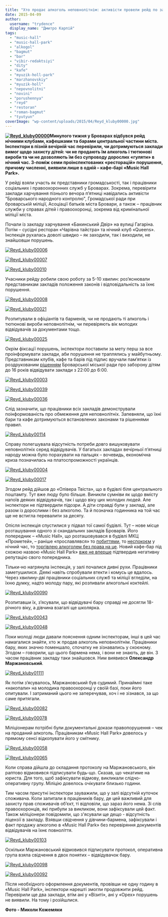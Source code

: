 ```yaml
---
title: "Хто продає алкоголь неповнолітнім: активісти провели рейд по закладах харчування у Броварах"
date: 2015-04-09
author: 
  username: "trydence"
  display_name: "Дмитро Карпій"
tags: 
  - "music-hall"
  - "music-hall-park"
  - "alkogol"
  - "bagmut"
  - "bar"
  - "vibir-redaktsiyi"
  - "dity"
  - "kafe"
  - "myuzik-holl-park"
  - "marzhanovskiy"
  - "myuzik-holl"
  - "nepovnolitni"
  - "novini"
  - "porushennya"
  - "reyd"
  - "restoran"
  - "roman-bagmut"
  - "tyutyun"
coverImage: "wp-content/uploads/2015/04/Reyd_kluby00000.jpg"
---
```


**[![Reyd_kluby00000](https://mpz.brovary.org/wp-content/uploads/2015/04/Reyd_kluby00000.jpg)](https://mpz.brovary.org/wp-content/uploads/2015/04/Reyd_kluby00000.jpg)Минулого тижня у Броварах відбувся рейд нічними клубами, кафешками та барами центральної частини міста. Інспектори в пізній вечірній час перевірили, чи дотримуються заклади вимог щодо захисту дітей: чи не продають їм алкоголь і тютюнові вироби та чи не дозволяють їм без супроводу дорослих «гуляти» в нічний час. З-поміж семи проінспектованих «ресторацій» порушення, причому численні, виявили лише в одній – кафе-барі «Music Hall Park».**

У рейді взяли участь як представники громадськості, так і працівники соціальних і правоохоронних служб у Броварах. Зокрема, перевірити заклади харчування пізнього вечора п’ятниці навідались активісти "Броварського народного контролю", Громадської ради при броварській міліції, Асоціації батьків міста Бровари, а також – працівник служби у справах дітей і правоохоронці, зокрема від кримінальної міліції міста.

Почали із закладу харчування «Бакинський Двір» на вулиці Гагаріна. Потім – сусідні ресторан «Чарівна тайстра» та нічний клуб «Queens». Інспекція рухалась доволі швидко – як заходили, так і виходили, не знайшовши порушень.

[![Reyd_kluby00006](https://mpz.brovary.org/wp-content/uploads/2015/04/Reyd_kluby00006.jpg)](https://mpz.brovary.org/wp-content/uploads/2015/04/Reyd_kluby00006.jpg)

[![Reyd_kluby00007](https://mpz.brovary.org/wp-content/uploads/2015/04/Reyd_kluby00007.jpg)](https://mpz.brovary.org/wp-content/uploads/2015/04/Reyd_kluby00007.jpg)

[![Reyd_kluby00010](https://mpz.brovary.org/wp-content/uploads/2015/04/Reyd_kluby00010.jpg)](https://mpz.brovary.org/wp-content/uploads/2015/04/Reyd_kluby00010.jpg)

Учасники рейду робили свою роботу за 5-10 хвилин: роз’яснювали представникам закладів положення законів і відповідальність за їхнє порушення.

[![Reyd_kluby00008](https://mpz.brovary.org/wp-content/uploads/2015/04/Reyd_kluby00008.jpg)](https://mpz.brovary.org/wp-content/uploads/2015/04/Reyd_kluby00008.jpg)

[![Reyd_kluby00021](https://mpz.brovary.org/wp-content/uploads/2015/04/Reyd_kluby00021.jpg)](https://mpz.brovary.org/wp-content/uploads/2015/04/Reyd_kluby00021.jpg)

Розпитували в офіціантів та барменів, чи не продають ті алкоголь і тютюнові вироби неповнолітнім, чи перевіряють вік молодих відвідувачів за документами тощо.

[![Reyd_kluby00025](https://mpz.brovary.org/wp-content/uploads/2015/04/Reyd_kluby00025.jpg)](https://mpz.brovary.org/wp-content/uploads/2015/04/Reyd_kluby00025.jpg)

Окрім фіксації порушень, інспектори поставили за мету перш за все проінформувати заклади, аби порушення не траплялись у майбутньому. Представникам клубів, кафе та барів під підпис вручали пам’ятки із роздрукованим [рішенням](https://docs.brovary.org/p12009/20.05.2014/264) Броварської міської ради про заборону дітям до 16 років відвідувати заклади з 22:00 до 6:00.

[![Reyd_kluby00003](https://mpz.brovary.org/wp-content/uploads/2015/04/Reyd_kluby00003.jpg)](https://mpz.brovary.org/wp-content/uploads/2015/04/Reyd_kluby00003.jpg)

[![Reyd_kluby00039](https://mpz.brovary.org/wp-content/uploads/2015/04/Reyd_kluby00039.jpg)](https://mpz.brovary.org/wp-content/uploads/2015/04/Reyd_kluby00039.jpg)

[![Reyd_kluby00036](https://mpz.brovary.org/wp-content/uploads/2015/04/Reyd_kluby00036.jpg)](https://mpz.brovary.org/wp-content/uploads/2015/04/Reyd_kluby00036.jpg)

Слід зазначити, що працівники всіх закладів демонстрували поінформованість про обмеження для неповнолітніх. Запевняли, що їхні бари та кафе дотримуються встановлених законами та рішеннями правил.

[![Reyd_kluby00114](https://mpz.brovary.org/wp-content/uploads/2015/04/Reyd_kluby00114.jpg)](https://mpz.brovary.org/wp-content/uploads/2015/04/Reyd_kluby00114.jpg)

Справу полегшувала відсутність потреби довго вишуковувати неповнолітніх серед відвідувачів. У багатьох закладах вечірньої п’ятниці народу можна було порахувати на пальцях – вочевидь, економічна криза позначилась на платоспроможності українців.

[![Reyd_kluby00004](https://mpz.brovary.org/wp-content/uploads/2015/04/Reyd_kluby00004.jpg)](https://mpz.brovary.org/wp-content/uploads/2015/04/Reyd_kluby00017.jpg)

[![Reyd_kluby00017](https://mpz.brovary.org/wp-content/uploads/2015/04/Reyd_kluby00017.jpg)](https://mpz.brovary.org/wp-content/uploads/2015/04/Reyd_kluby00017.jpg)

Згодом рейд дійшов до «Олівера Твіста», що в будівлі біля центрального поштамту. Тут вже люду було більше. Виникли сумніви як щодо вмісту напоїв деяких відвідувачів, так і щодо віку цих молодих людей. Але інспектори не підтвердили підозри. А діти справді були у закладі, але разом із дорослими і без алкоголю. Та й позначка годинника на той час ще не встигла перевалити за десяту.

Опісля інспекція спустилися у підвал тої самої будівлі. Тут – нове місце розташування одного зі скандальних закладів Броварів. Його попередник – «Music Hall», що розташовувався в будівлі МКЦ «Прометей», – раніше «прославлявся» то [побиттями](https://mpz.brovary.org/vosmogo-bereznya-ohorontsi-myuzik-holu-privitali-kliyentku-podviynim-perelomom-video/), то [неспокоєм](https://mpz.brovary.org/krik-dushi-meshkantsiv-budinkiv-kotri-poterpayut-vid-susidstva-z-myuzik-holom/) у нічний час, то [торгівлею алкоголем без права на це](https://mpz.brovary.org/militsiya-rozbiratimetsya-chi-zakonno-prodayut-alkogol-v-myuzik-holi/). Новий кафе-бар під схожою назвою «Music Hall Park» [вже не вперше](https://mpz.brovary.org/v-novomu-kafe-bagmutiv-ponozhovshhina-troye-postrazhdalih-odin-u-vazhkomu-stani/) підтвердив негативну репутацію свого попередника.

Тільки-но нагрянула інспекція, у залі почалися дивні рухи. Працівники заметушилися. Деякі навіть спробували втекти і комусь це вдалось. Через хвилину-дві працівники соціальних служб та міліції вгледіли, на їхню думку, надто молоду пару, які розпивали алкогольні коктейлі.

[![Reyd_kluby00090](https://mpz.brovary.org/wp-content/uploads/2015/04/Reyd_kluby00090.jpg)](https://mpz.brovary.org/wp-content/uploads/2015/04/Reyd_kluby00090.jpg)

Розпитавши їх, з’ясували, що відвідувачі бару справді не досягли 18-річного віку, а дівчина взагалі ще школярка.

[![Reyd_kluby00043](https://mpz.brovary.org/wp-content/uploads/2015/04/Reyd_kluby00043.jpg)](https://mpz.brovary.org/wp-content/uploads/2015/04/Reyd_kluby00043.jpg)

[![Reyd_kluby00048](https://mpz.brovary.org/wp-content/uploads/2015/04/Reyd_kluby00048.jpg)](https://mpz.brovary.org/wp-content/uploads/2015/04/Reyd_kluby00048.jpg)

Поки молоді люди давали пояснення одним інспекторам, інші в цей час намагалися знайти, хто ж продав алкоголь неповнолітнім. Працівники бару, яких значно поменшало, спочатку не зізнавались у скоєному. Згодом – говорили, що цього бармена нема, і вони не знають, де він. З часом працівник закладу таки знайшовся. Ним виявився **Олександр Маржановський**.

[![Reyd_kluby01111](https://mpz.brovary.org/wp-content/uploads/2015/04/Reyd_kluby01111.jpg)](https://mpz.brovary.org/wp-content/uploads/2015/04/Reyd_kluby01111.jpg)

Як потім з’ясувалось, Маржановський був судимий. Принаймні таке «накопали» на молодика правоохоронці у своїй базі, поки його опитували. І затриманий цього не заперечував, хоч і не зізнався, за що саме притягали.

[![Reyd_kluby00082](https://mpz.brovary.org/wp-content/uploads/2015/04/Reyd_kluby00082.jpg)](https://mpz.brovary.org/wp-content/uploads/2015/04/Reyd_kluby00082.jpg)

[![Reyd_kluby00078](https://mpz.brovary.org/wp-content/uploads/2015/04/Reyd_kluby00078.jpg)](https://mpz.brovary.org/wp-content/uploads/2015/04/Reyd_kluby00078.jpg)

Міліціонерам потрібні були документальні докази правопорушення – чек на проданий алкоголь. Працівникам «Music Hall Park» довелось у прямому сенсі відкопувати його у смітнику.

[![Reyd_kluby00058](https://mpz.brovary.org/wp-content/uploads/2015/04/Reyd_kluby00058.jpg)](https://mpz.brovary.org/wp-content/uploads/2015/04/Reyd_kluby00058.jpg)

[![Reyd_kluby00065](https://mpz.brovary.org/wp-content/uploads/2015/04/Reyd_kluby00065.jpg)](https://mpz.brovary.org/wp-content/uploads/2015/04/Reyd_kluby00065.jpg)

Коли справа дійшла до складання протоколу на Маржановського, він раптово відмовився підписувати будь-що. Сказав, що чекатиме на юриста. Для того, щоб зафіксувати відмову, викликали слідчо-оперативну групу. Міліцію довелось очікувати близько години.

Тим часом присутні інспектори зауважили, що у залі відсутній куточок споживача. Коли запитали в працівників бару, де цей важливий для захисту прав споживачів об’єкт, ті відповіли, що зараз його нема. Зі слів правоохоронців, які прибули за викликом, вони зафіксували цей факт. Також міліціонери повідомили, що з'ясували ще дещо - відсутність ліцензії в закладу. Взявши свідчення у дівчини-бармена, зафіксували і факт продажу алкоголю в «Music Hall Park» без перевіряння документів відвідувачів на їхнє повноліття.

[![Reyd_kluby00103](https://mpz.brovary.org/wp-content/uploads/2015/04/Reyd_kluby00103.jpg)](https://mpz.brovary.org/wp-content/uploads/2015/04/Reyd_kluby00103.jpg)

Оскільки Маржановський відмовився підписувати протокол, оперативна група взяла свідчення в двох понятих – відвідувачок бару.

[![Reyd_kluby00098](https://mpz.brovary.org/wp-content/uploads/2015/04/Reyd_kluby00098.jpg)](https://mpz.brovary.org/wp-content/uploads/2015/04/Reyd_kluby00098.jpg)

[![Reyd_kluby00092](https://mpz.brovary.org/wp-content/uploads/2015/04/Reyd_kluby00092.jpg)](https://mpz.brovary.org/wp-content/uploads/2015/04/Reyd_kluby00092.jpg)

Після необхідного оформлення документів, провівши не одну годину в «Music Hall Park», інспектори нарешті змогли продовжити рейд. Перевірили ще два заклади, втім ані у «Візиті», ані у «Орех» порушень не виявили. На тому і розійшлися.

**Фото - Миколи Кожемяки**
